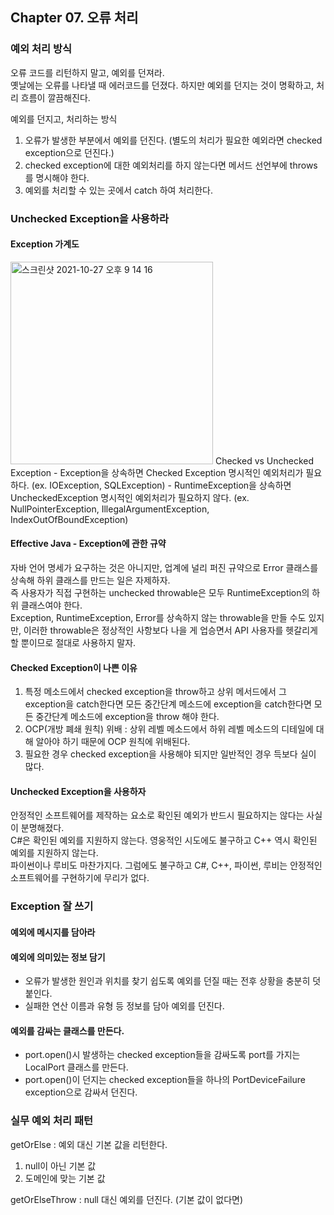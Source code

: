 ## Chapter 07. 오류 처리

### 예외 처리 방식
오류 코드를 리턴하지 말고, 예외를 던져라.  
옛날에는 오류를 나타낼 때 에러코드를 던졌다. 하지만 예외를 던지는 것이 명확하고, 처리 흐름이 깔끔해진다.
  
예외를 던지고, 처리하는 방식  
1. 오류가 발생한 부분에서 예외를 던진다. (별도의 처리가 필요한 예외라면 checked exception으로 던진다.)
2. checked exception에 대한 예외처리를 하지 않는다면 메서드 선언부에 throws를 명시해야 한다.
3. 예외를 처리할 수 있는 곳에서 catch 하여 처리한다.
  
### Unchecked Exception을 사용하라
#### Exception 가계도  
<img width="324" alt="스크린샷 2021-10-27 오후 9 14 16" src="https://user-images.githubusercontent.com/83348294/139063393-caae4eda-151c-495c-8435-be86ba367ace.png">  
Checked vs Unchecked Exception  
- Exception을 상속하면 Checked Exception  
  명시적인 예외처리가 필요하다. (ex. IOException, SQLException)  
- RuntimeException을 상속하면 UncheckedException  
  명시적인 예외처리가 필요하지 않다. (ex. NullPointerException, IllegalArgumentException, IndexOutOfBoundException)  

#### Effective Java - Exception에 관한 규약  
자바 언어 명세가 요구하는 것은 아니지만, 업계에 널리 퍼진 규약으로 Error 클래스를 상속해 하위 클래스를 만드는 일은 자제하자.  
즉 사용자가 직접 구현하는 unchecked throwable은 모두 RuntimeException의 하위 클래스여야 한다.  
Exception, RuntimeException, Error를 상속하지 않는 throwable을 만들 수도 있지만, 이러한 throwable은 정상적인 사항보다 나을 게 업승면서 API 사용자를 헷갈리게 할 뿐이므로 절대로 사용하지 말자.  
  
#### Checked Exception이 나쁜 이유  
1. 특정 메소드에서 checked exception을 throw하고 상위 메서드에서 그 exception을 catch한다면 모든 중간단계 메소드에 exception을 catch한다면 모든 중간단계 메소드에 exception을 throw 해야 한다.
2. OCP(개방 폐쇄 원칙) 위배 : 상위 레벨 메소드에서 하위 레벨 메소드의 디테일에 대해 알아야 하기 때문에 OCP 원칙에 위배된다.
3. 필요한 경우 checked exception을 사용해야 되지만 일반적인 경우 득보다 실이 많다.  
  
#### Unchecked Exception을 사용하자  
안정적인 소프트웨어를 제작하는 요소로 확인된 예외가 반드시 필요하지는 않다는 사실이 분명해졌다.  
C#은 확인된 예외를 지원하지 않는다. 영웅적인 시도에도 불구하고 C++ 역시 확인된 예외를 지원하지 않는다.  
파이썬이나 루비도 마찬가지다. 그럼에도 불구하고 C#, C++, 파이썬, 루비는 안정적인 소프트웨어를 구현하기에 무리가 없다.  
  
### Exception 잘 쓰기
#### 예외에 메시지를 담아라  
#### 예외에 의미있는 정보 담기  
- 오류가 발생한 원인과 위치를 찾기 쉽도록 예외를 던질 때는 전후 상황을 충분히 덧붙인다.
- 실패한 연산 이름과 유형 등 정보를 담아 예외를 던진다.  
  
#### 예외를 감싸는 클래스를 만든다.
- port.open()시 발생하는 checked exception들을 감싸도록 port를 가지는 LocalPort 클래스를 만든다.
- port.open()이 던지는 checked exception들을 하나의 PortDeviceFailure exception으로 감싸서 던진다.

### 실무 예외 처리 패턴
getOrElse : 예외 대신 기본 값을 리턴한다.
1. null이 아닌 기본 값
2. 도메인에 맞는 기본 값  
  
getOrElseThrow : null 대신 예외를 던진다. (기본 값이 없다면)  
  
